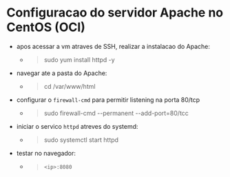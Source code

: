 # Configuracao do servidor Apache no CentOS (OCI)
- apos acessar a vm atraves de SSH, realizar a instalacao do Apache:
  - > sudo yum install httpd -y <br>
- navegar ate a pasta do Apache:
  - > cd /var/www/html <br>
- configurar o `firewall-cmd` para permitir listening na porta 80/tcp
  - > sudo firewall-cmd --permanent --add-port=80/tcc <br>
- iniciar o servico `httpd` atreves do systemd:
  - > sudo systemctl start httpd <br>
- testar no navegador:
  - > `<ip>:8080`
